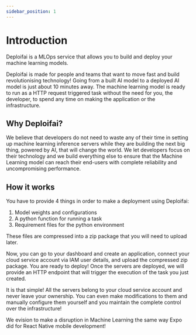 ```yaml
---
sidebar_position: 1
---
```


# Introduction

Deploifai is a MLOps service that allows you to build and deploy your machine learning models.

Deploifai is made for people and teams that want to move fast and build revolutionising technology! Going from a built AI model to a deployed AI model is just about 10 minutes away. The machine learning model is ready to run as a HTTP request triggered task without the need for you, the developer, to spend any time on making the application or the infrastructure.

## Why Deploifai?

We believe that developers do not need to waste any of their time in setting up machine learning inference servers while they are building the next big thing, powered by AI, that will change the world. We let developers focus on their technology and we build everything else to ensure that the Machine Learning model can reach their end-users with complete reliability and uncompromising performance.

## How it works

You have to provide 4 things in order to make a deployment using Deploifai:

1. Model weights and configurations
2. A python function for running a task
3. Requirement files for the python environment

These files are compressed into a zip package that you will need to upload later.

Now, you can go to your dashboard and create an application, connect your cloud service account via IAM user details, and upload the compressed zip package. You are ready to deploy! Once the servers are deployed, we will provide an HTTP endpoint that will trigger the execution of the task you just created.

It is that simple! All the servers belong to your cloud service account and never leave your ownership. You can even make modifications to them and manually configure them yourself and you maintain the complete control over the infrastructure!

We evision to make a disruption in Machine Learning the same way Expo did for React Native mobile development!
